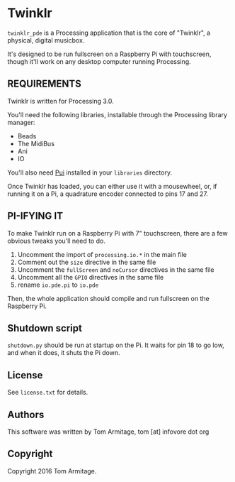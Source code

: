 # Twinklr

`twinklr_pde` is a Processing application that is the core of "Twinklr", a physical, digital musicbox.

It's designed to be run fullscreen on a Raspberry Pi with touchscreen, though it'll work on any desktop computer running Processing.

## REQUIREMENTS

Twinklr is written for Processing 3.0.

You'll need the following libraries, installable through the Processing library manager:

* Beads
* The MidiBus
* Ani
* IO

You'll also need [Pui][pui] installed in your `libraries` directory.

Once Twinklr has loaded, you can either use it with a mousewheel, or, if running it on a Pi, a quadrature encoder connected to pins 17 and 27.

[pui]: https://github.com/martinleopold/pUI

## PI-IFYING IT

To make Twinklr run on a Raspberry Pi with 7" touchscreen, there are a few obvious tweaks you'll need to do.

1. Uncomment the import of `processing.io.*` in the main file
2. Comment out the `size` directive in the same file
3. Uncomment the `fullScreen` and `noCursor` directives in the same file
4. Uncomment all the `GPIO` directives in the same file
5. rename `io.pde.pi` to `io.pde`

Then, the whole application should compile and run fullscreen on the Raspberry Pi.

## Shutdown script

`shutdown.py` should be run at startup on the Pi. It waits for pin 18 to go low, and when
it does, it shuts the Pi down.


## License

See `license.txt` for details.

## Authors

This software was written by Tom Armitage, tom [at] infovore dot org

## Copyright

Copyright 2016 Tom Armitage.
